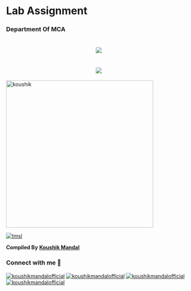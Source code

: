 # Lab Assignment

<h3 align="left">Department Of MCA</h3>

<h1  align="center" href="https://github.com/DenverCoder1/readme-typing-svg"><img src="https://readme-typing-svg.herokuapp.com?font=Time+New+Roman&color=cyan&size=25&center=true&vCenter=true&width=600&height=100&lines=Hi+👋,+I'm+Koushik+Mandal;Please+Don+Not+Copy+Pest+The Assignment,;I+Just+Upload+For+Your+Understanding"></h1>

<h1  align="center" href="https://github.com/DenverCoder1/readme-typing-svg"><img src="https://readme-typing-svg.herokuapp.com?font=Time+New+Roman&color=cyan&size=25&center=true&vCenter=true&width=600&height=100&lines=Hi+👋,+I'm+Koushik+Mandal;Please+passionate+Native+Android+developer,;1st+Year+MCA+Student,;Active+Learner/Researcher,;Love+to+learn+new+stuffs..<3"></h1>

<a href="https://www.ticollege.ac.in/" target="blank"><img align="center" src="https://media.licdn.com/dms/image/D5603AQFyft4jUv-P7Q/profile-displayphoto-shrink_800_800/0/1677033484333?e=1686787200&v=beta&t=TH1XU98TavbSJNfRk6qp2OSSnR4xpHLkdrK9Qa5d318" width="400" height="400" alt="koushik"/></a>

<a href="https://koushikmandal.bio.link/" target="blank"><img align="center" src="[https://encrypted-tbn0.gstatic.com/images?q=tbn:ANd9GcQZwcc06y4lGR8-_dz_ibD4oVEXKYRVsTl3PQ&usqp=CAU](https://avatars.githubusercontent.com/u/106190199?s=400&u=cc9268e351b9a41a7b19076111bafe743e5a5e93&v=4)" alt="tmsl"/></a>

**Compiled By** <a href="https://github.com/koushikmandalofficial" target="blank">**Koushik Mandal**</a>
<br/>
<h3 align="left">Connect with me 🤝</h3>
<p align="left">
<a href="https://www.linkedin.com/in/koushikmandalofficial/" target="blank"><img align="center" src="https://img.shields.io/badge/linkedin-%230077B5.svg?style=for-the-badge&logo=linkedin&logoColor=white" alt="koushikmandalofficial"/></a>
<a href="https://twitter.com/Koushik__Mandal" target="blank"><img align="center" src="https://img.shields.io/badge/Twitter-%231DA1F2.svg?style=for-the-badge&logo=Twitter&logoColor=white" alt="koushikmandalofficial"/></a>
<a href="https://www.facebook.com/koushikmandalofficial/" target="blank"><img align="center" src="https://img.shields.io/badge/Facebook-%231877F2.svg?style=for-the-badge&logo=Facebook&logoColor=white" alt="koushikmandalofficial"/></a>
<a href="https://www.instagram.com/koushikmandalofficial/" target="blank"><img align="center" src="https://img.shields.io/badge/Instagram-%23E4405F.svg?style=for-the-badge&logo=Instagram&logoColor=white" alt="koushikmandalofficial"/></a>
</p>

